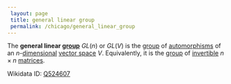 ```yaml
---
 layout: page
 title: general linear group
 permalink: /chicago/general_linear_group
---
```

The **general linear [group](https://mathgloss.github.io/MathGloss/chicago/group)** $GL(n)$ or $GL(V)$ is the [group](https://mathgloss.github.io/MathGloss/chicago/group) of [automorphisms](https://mathgloss.github.io/MathGloss/chicago/automorphism) of an $n$-[dimensional](https://mathgloss.github.io/MathGloss/chicago/dimension_of_vector_space) [vector space](https://mathgloss.github.io/MathGloss/chicago/vector_space) $V$. Equivalently, it is the [group](https://mathgloss.github.io/MathGloss/chicago/group) of [invertible](https://mathgloss.github.io/MathGloss/chicago/bijective) $n\times n$ [matrices](https://mathgloss.github.io/MathGloss/chicago/matrix_of_a_linear_transformation).

Wikidata ID: [Q524607](https://www.wikidata.org/wiki/Q524607)